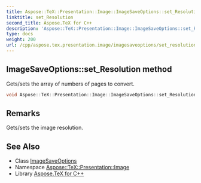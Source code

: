 ```yaml
---
title: Aspose::TeX::Presentation::Image::ImageSaveOptions::set_Resolution method
linktitle: set_Resolution
second_title: Aspose.TeX for C++
description: 'Aspose::TeX::Presentation::Image::ImageSaveOptions::set_Resolution method. Gets/sets the array of numbers of pages to convert in C++.'
type: docs
weight: 200
url: /cpp/aspose.tex.presentation.image/imagesaveoptions/set_resolution/
---
```

## ImageSaveOptions::set_Resolution method


Gets/sets the array of numbers of pages to convert.

```cpp
void Aspose::TeX::Presentation::Image::ImageSaveOptions::set_Resolution(float value)
```

## Remarks


Gets/sets the image resolution. 
## See Also

* Class [ImageSaveOptions](../)
* Namespace [Aspose::TeX::Presentation::Image](../../)
* Library [Aspose.TeX for C++](../../../)
